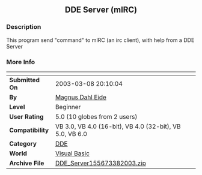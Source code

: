 ﻿<div align="center">

## DDE Server \(mIRC\)


</div>

### Description

This program send "command" to mIRC (an irc client), with help from a DDE Server
 
### More Info
 


<span>             |<span>
---                |---
**Submitted On**   |2003-03-08 20:10:04
**By**             |[Magnus Dahl Eide](https://github.com/Planet-Source-Code/PSCIndex/blob/master/ByAuthor/magnus-dahl-eide.md)
**Level**          |Beginner
**User Rating**    |5.0 (10 globes from 2 users)
**Compatibility**  |VB 3\.0, VB 4\.0 \(16\-bit\), VB 4\.0 \(32\-bit\), VB 5\.0, VB 6\.0
**Category**       |[DDE](https://github.com/Planet-Source-Code/PSCIndex/blob/master/ByCategory/dde__1-28.md)
**World**          |[Visual Basic](https://github.com/Planet-Source-Code/PSCIndex/blob/master/ByWorld/visual-basic.md)
**Archive File**   |[DDE\_Server155673382003\.zip](https://github.com/Planet-Source-Code/magnus-dahl-eide-dde-server-mirc__1-43863/archive/master.zip)








